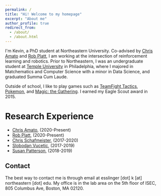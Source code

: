 ```yaml
---
permalink: /
title: "Hi! Welcome to my homepage"
excerpt: "About me"
author_profile: true
redirect_from: 
  - /about/
  - /about.html
---
```


I'm Kevin, a PhD student at Northeastern University. Co-advised by [Chris Amato](https://www.ccs.neu.edu/home/camato/) and [Rob Platt](https://www.ccs.neu.edu/home/rplatt/), I am working at the intersection of reinforcement learning and robotics. Prior to Northeastern, I was an undergraduate student at [Temple University](https://www.temple.edu/) in Philadelphia, where I majored in Matchematics and Computer Science with a minor in Data Science, and graduated Summa Cum Laude. 

Outside of school, I like to play games such as [TeamFight Tactics](https://na.leagueoflegends.com/en/featured/events/teamfight-tactics), [Pokemon](https://www.pokemon.com/us/), and [Magic: the Gathering](https://magic.wizards.com/en). I earned my Eagle Scout award in 2015.



Research Experience
======
* [Chris Amato](https://www.ccs.neu.edu/home/camato/), (2020-Present)
* [Rob Platt](https://www.ccs.neu.edu/home/rplatt/), (2020-Present)
* [Chris Schafmeister](https://www.schafmeistergroup.com/), (2017-2020)
* [Slobodan Vucetic](https://dabi.temple.edu/slobodan-vucetic/), (2017-2019)
* [Susan Patterson](https://sites.temple.edu/slpattersonlab/), (2018-2019)




Contact
------
The best way to contact me is through email at esslinger [dot] k [at] northeastern [dot] edu. My office is in the lab area on the 5th floor of ISEC, 805 Columbus Ave, Boston, MA 02120. 
